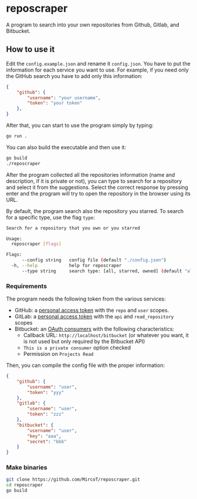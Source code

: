 # reposcraper

A program to search into your own repositories from Github, Gitlab, and Bitbucket.

## How to use it

Edit the `config.example.json` and rename it `config.json`.
You have to put the information for each service you want to use.
For example, if you need only the GitHub search you have to add only this information:

```json
{
    "github": {
        "username": "your username",
        "token": "your token"
    },
}
```

After that, you can start to use the program simply by typing:

```bash
go run .
```

You can also build the executable and then use it:

```bash
go build
./reposcraper
```

After the program collected all the repositories information (name and description, if it is private or not),
you can type to search for a repository and select it from the suggestions. 
Select the correct response by pressing enter and the program will try to open the repository in the browser using its URL.

By default, the program search also the repository you starred.
To search for a specific type, use the flag `type`:

```bash
Search for a repository that you own or you starred

Usage:
  reposcraper [flags]

Flags:
      --config string   config file (default "./config.json")
  -h, --help            help for reposcraper
      --type string     search type: [all, starred, owned] (default "all")
```

### Requirements

The program needs the following token from the various services:

* GitHub: a [personal access token](https://github.com/settings/tokens) with the `repo` and `user` scopes.
* GitLab: a [personal access token](https://docs.gitlab.com/ee/user/profile/personal_access_tokens.html#personal-access-tokens) with the `api` and `read_repository` scopes
* Bitbucket: an [OAuth consumers](https://support.atlassian.com/bitbucket-cloud/docs/use-oauth-on-bitbucket-cloud/) with the following characteristics:
  * Callback URL: `http://localhost/bitbucket` (or whatever you want, it is not used but only required by the Bitbucket API)
  * `This is a private consumer` option checked
  * Permission on `Projects Read`

Then, you can compile the config file with the proper information:

```json
{
    "github": {
        "username": "user",
        "token": "yyy"
    },
    "gitlab": {
        "username": "user",
        "token": "zzz"
    },
    "bitbucket": {
        "username": "user",
        "key": "aaa",
        "secret": "bbb"
    }
}
```

### Make binaries

```bash
git clone https://github.com/MircoT/reposcraper.git
cd reposcraper
go build
```
